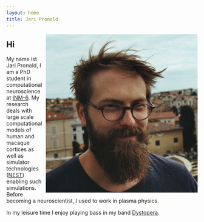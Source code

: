 ```yaml
---
layout: home
title: Jari Pronold
---
```


<img src="jari_zoomed.png"
     alt="Markdown Monster icon"
     style="float: right; margin-left: 10px;"
      width="400"
      />

## Hi

My name ist Jari Pronold, I am a PhD student in computational neuroscience at [INM-6](https://www.fz-juelich.de/inm/inm-6/EN/Home/home_node_INM6.html). My research deals with large scale computational models of human and macaque cortices as well as simulator technologies ([NEST](https://github.com/nest/nest-private)) enabling such simulations.
Before becoming a neuroscientist, I used to work in plasma physics.


In my leisure time I enjoy playing bass in my band [Dystopera](https://www.facebook.com/dystoperamusic/).
